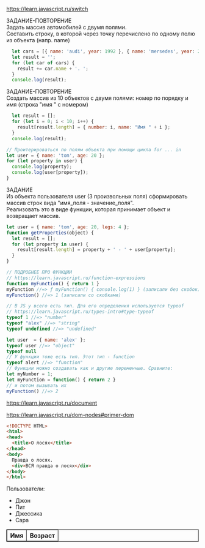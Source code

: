 <!-- Почитать самостоятельно про switch -->
https://learn.javascript.ru/switch

ЗАДАНИЕ-ПОВТОРЕНИЕ \
Задать массив автомобилей с двумя полями. \
Составить строку, в которой через точку перечислено по одному полю из объекта (напр. name)
```js
  let cars = [{ name: 'audi', year: 1992 }, { name: 'mersedes', year: 2005 }]
  let result = '';
  for (let car of cars) {
    result += car.name + '. ';
  }
  console.log(result);
```

ЗАДАНИЕ-ПОВТОРЕНИЕ \
Создать массив из 10 объектов с двумя полями: номер по порядку и имя (строка "имя " с номером)
```js
  let result = [];
  for (let i = 0; i < 10; i++) {
    result[result.length] = { number: i, name: "Имя " + i };
  }
  console.log(result);
```

```js
// Проитерироваться по полям объекта при помощи цикла for ... in
let user = { name: 'tom', age: 20 };
for (let property in user) {
  console.log(property);
  console.log(user[property]);
}
```

ЗАДАНИЕ \
Из объекта пользователя user (3 произвольных поля) сформировать массив строк вида "имя_поля - значение_поля". \
Реализовать это в виде функции, которая принимает объект и возвращает массив.
```js
let user = { name: 'tom', age: 20, legs: 4 };
function getProperties(object) {
  let result = [];
  for (let property in user) {
    result[result.length] = property + ' - ' + user[property];
  }
}
```

```js
// ПОДРОБНЕЕ ПРО ФУНКЦИИ
// https://learn.javascript.ru/function-expressions
function myFunction() { return 1 }
myFunction //=> ƒ myFunction() { console.log(1) } (записали без скобок)
myFunction() //=> 1 (записали со скобками)

// В JS у всего есть тип. Для его определения используется typeof
// https://learn.javascript.ru/types-intro#type-typeof
typeof 1 //=> "number"
typeof "alex" //=> "string"
typeof undefined //=> "undefined"

let user  = { name: 'alex' };
typeof user //=> "object"
typeof null
// У функции тоже есть тип. Этот тип - function
typeof alert //=> "function"
// Функции можно создавать как и другие переменные. Сравните:
let myNumber = 1;
let myFunction = function() { return 2 }
// и потом вызывать их
myFunction() //=> 2
```

https://learn.javascript.ru/document

https://learn.javascript.ru/dom-nodes#primer-dom
```html
<!DOCTYPE HTML>
<html>
<head>
  <title>О лосях</title>
</head>
<body>
  Правда о лосях.
  <div>ВСЯ правда о лосях</div>
</body>
</html>
```

<!--
HTML
  HEAD
    #text ↵␣␣␣␣
    TITLE
      #text О лосях
    #text ↵␣␣
  #text ↵␣␣
  BODY
    #text Правда о лосях.
-->

<!-- Окружение может запускаться где угодно (на сервере, в мобильном приложении, в браузере -->
<!-- В браузере оно состоит из: -->
<!-- window: DOM, BOM, JavaScript -->

<!-- https://learn.javascript.ru/browser-environment -->
<!-- https://learn.javascript.ru/dom-navigation -->

<script type="text/javascript">
  let div = document.body.childNodes[1]; // доступ ко всем узлам (в т.ч. к текстовым узлам)
  let div = document.body.children[0]; // доступ только к узлам элементам (только к тегам)
</script>

<!-- ЗАДАНИЕ -->
<!-- node.textContent -->
<!-- Собрать имена из списка в массив -->
<html>
  <script src="script.js"></script>
<body>
  <div>Пользователи:</div>
  <ul id="list">
    <li>Джон</li>
    <li>Пит</li>
    <li>Джессика</li>
    <li>Сара</li>
  </ul>
</body>
</html>

<script type="text/javascript">
  let names = [];
  for (let li of document.body.childNodes[3].children) {
    names.push(li.textContent);
  }
  console.log(names);
</script>

<!-- https://learn.javascript.ru/searching-elements-dom -->
<script type="text/javascript">
  let list = document.getElementById("list");
  list.getElementsByTagName("li");
  document.querySelectorAll("li");
  let li = document.querySelector("li");
  li.parentElement;
  li.previousElementSibling;
  li.nextElementSibling;
  // https://learn.javascript.ru/basic-dom-node-properties#textcontent-prosto-tekst
  document.body.textContent;
</script>

<!-- ЗАДАНИЕ -->
<!-- node.textContent = -->
<!-- Поменять имена в списке на числа от 0 по порядку (0, 1, 2 и т.д.) -->
<script type="text/javascript">
  let elements = document.querySelectorAll("li");
  for (let i = 0; i < elements.length; i++) {
    elements[i].textContent = i;
  }
</script>

<!-- ЗАДАНИЕ -->
<!-- node.style.backgroundColor = "red" -->
<!-- Поменять цвет фона в элементах списка. -->
<!-- Нечетные элементы - красный цвет. Четные элементы - зеленый -->
<script type="text/javascript">
  let elements = document.querySelectorAll("li");
  for (let i = 0; i < elements.length; i++) {
    if (i % 2 === 1) {
      elements[i].style.backgroundColor = 'red';
    } else {
      elements[i].style.backgroundColor = 'green';
    }
  }
</script>

<!-- https://learn.javascript.ru/modifying-document -->
<!-- ЗАДАНИЕ -->
<!-- document.createElement('li') -->
<!-- ul.appendChild(li); -->
<!-- Создать массив объектов с полями name, age. Создать html список, элементы которого равны строкам -->
<!-- {name} - {age} -->
<ul>
</ul>
<script type="text/javascript">
  let ul = document.querySelector('ul');
  let cars = [{ name: 'audi', age: 20 }, { name: 'mersedes', age: 5 }]
  for (let car of cars) {
    let li = document.createElement('li');
    li.textContent = car.name + ' - ' + car.age;
    ul.appendChild(li);
  }
</script>

<!-- ЗАДАНИЕ -->
<!-- Создать массив объектов с полями name, age. Создать html таблицу с двумя колонками, -->
<!-- заполненную этими объектами. Name должно быть красного цвета, age - зеленого -->
<style>
  table, th, td {
    border: 1px solid black;
  }
</style>
<table>
  <thead>
    <tr>
      <th>Имя</th>
      <th>Возраст</th>
    </tr>
  </thead>
  <tbody>
  </tbody>
</table>

<script type="text/javascript">
  let tbody = document.querySelector('table tbody');
  let cars = [{ name: 'audi', age: 20 }, { name: 'mersedes', age: 5 }]
  for (let car of cars) {
    let tr = document.createElement('tr');
    let nameTd = document.createElement('td');
    nameTd.textContent = car.name;
    nameTd.style.color = 'red';
    let ageTd = document.createElement('td');
    ageTd.textContent = car.age;
    ageTd.style.color = 'green';
    tr.appendChild(nameTd);
    tr.appendChild(ageTd);
    tbody.appendChild(tr);
  }
</script>
